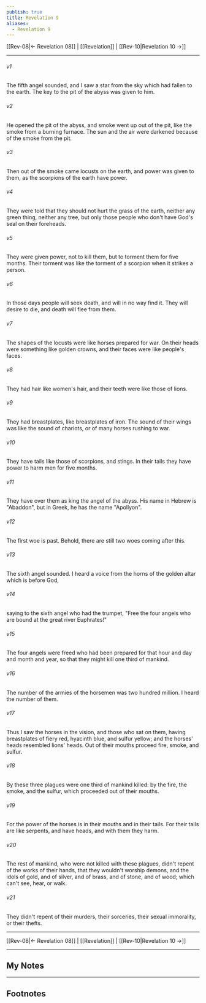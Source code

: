 ```yaml
---
publish: true
title: Revelation 9
aliases:
  - Revelation 9
---
```


[[Rev-08|← Revelation 08]] | [[Revelation]] | [[Rev-10|Revelation 10 →]]
***



###### v1 
The fifth angel sounded, and I saw a star from the sky which had fallen to the earth. The key to the pit of the abyss was given to him. 

###### v2 
He opened the pit of the abyss, and smoke went up out of the pit, like the smoke from a burning furnace. The sun and the air were darkened because of the smoke from the pit. 

###### v3 
Then out of the smoke came locusts on the earth, and power was given to them, as the scorpions of the earth have power. 

###### v4 
They were told that they should not hurt the grass of the earth, neither any green thing, neither any tree, but only those people who don't have God's seal on their foreheads. 

###### v5 
They were given power, not to kill them, but to torment them for five months. Their torment was like the torment of a scorpion when it strikes a person. 

###### v6 
In those days people will seek death, and will in no way find it. They will desire to die, and death will flee from them. 

###### v7 
The shapes of the locusts were like horses prepared for war. On their heads were something like golden crowns, and their faces were like people's faces. 

###### v8 
They had hair like women's hair, and their teeth were like those of lions. 

###### v9 
They had breastplates, like breastplates of iron. The sound of their wings was like the sound of chariots, or of many horses rushing to war. 

###### v10 
They have tails like those of scorpions, and stings. In their tails they have power to harm men for five months. 

###### v11 
They have over them as king the angel of the abyss. His name in Hebrew is "Abaddon", but in Greek, he has the name "Apollyon". 

###### v12 
The first woe is past. Behold, there are still two woes coming after this. 

###### v13 
The sixth angel sounded. I heard a voice from the horns of the golden altar which is before God, 

###### v14 
saying to the sixth angel who had the trumpet, "Free the four angels who are bound at the great river Euphrates!" 

###### v15 
The four angels were freed who had been prepared for that hour and day and month and year, so that they might kill one third of mankind. 

###### v16 
The number of the armies of the horsemen was two hundred million. I heard the number of them. 

###### v17 
Thus I saw the horses in the vision, and those who sat on them, having breastplates of fiery red, hyacinth blue, and sulfur yellow; and the horses' heads resembled lions' heads. Out of their mouths proceed fire, smoke, and sulfur. 

###### v18 
By these three plagues were one third of mankind killed: by the fire, the smoke, and the sulfur, which proceeded out of their mouths. 

###### v19 
For the power of the horses is in their mouths and in their tails. For their tails are like serpents, and have heads, and with them they harm. 

###### v20 
The rest of mankind, who were not killed with these plagues, didn't repent of the works of their hands, that they wouldn't worship demons, and the idols of gold, and of silver, and of brass, and of stone, and of wood; which can't see, hear, or walk. 

###### v21 
They didn't repent of their murders, their sorceries, their sexual immorality, or their thefts.

***
[[Rev-08|← Revelation 08]] | [[Revelation]] | [[Rev-10|Revelation 10 →]]

---
## My Notes

---
## Footnotes
